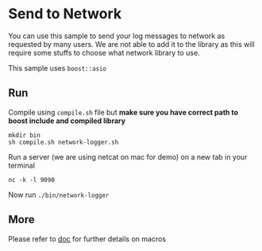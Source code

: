 # Send to Network

You can use this sample to send your log messages to network as requested by many users. We are not able to add it to the library as this will require some stuffs to choose what network library to use.

This sample uses `boost::asio`

## Run

Compile using `compile.sh` file but **make sure you have correct path to boost include and compiled library**

```
mkdir bin
sh compile.sh network-logger.sh
```

Run a server (we are using netcat on mac for demo) on a new tab in your terminal

```
nc -k -l 9090
```

Now run `./bin/network-logger`

## More

Please refer to [doc](https://github.com/muflihun/easyloggingpp#configuration-macros) for further details on macros

